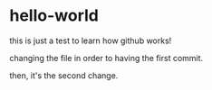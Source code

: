 # hello-world
this is just a test to learn how github works!

changing the file in order to having the first commit.

then, it's the second change.
